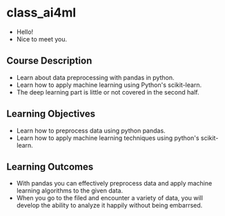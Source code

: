 # class_ai4ml
- Hello!
- Nice to meet you.

## Course Description
- Learn about data preprocessing with pandas in python.
- Learn how to apply machine learning using Python's scikit-learn.
- The deep learning part is little or not covered in the second half.

## Learning Objectives
- Learn how to preprocess data using python pandas.
- Learn how to apply machine learning techniques using python's scikit-learn.

## Learning Outcomes
 - With pandas you can effectively preprocess data and apply machine learning algorithms to the given data.
 - When you go to the filed and encounter a variety of data, you will develop the ability to analyze it happily without being embarrsed.
